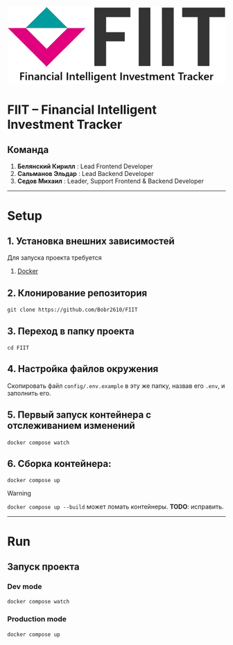 ![alt text](frontend/img/logo.png "FIIT")

# FIIT – Financial Intelligent Investment Tracker

## Команда
1. **Белянский Кирилл** : Lead Frontend Developer
2. **Сальманов Эльдар** : Lead Backend Developer
3. **Седов Михаил**     : Leader, Support Frontend & Backend Developer
---

# Setup

## 1. Установка внешних зависимостей

Для запуска проекта требуется
1. [Docker](https://www.docker.com/)

## 2. Клонирование репозитория
```shell
git clone https://github.com/Bobr2610/FIIT
```

## 3. Переход в папку проекта
```shell
cd FIIT
```

## 4. Настройка файлов окружения
Скопировать файл `config/.env.example` в эту же папку, назвав его `.env`, и заполнить его.

## 5. Первый запуск контейнера с отслеживанием изменений

```shell
docker compose watch
```

## 6. Сборка контейнера:
```shell
docker compose up
```

> [!Warning]
>
> `docker compose up --build` может ломать контейнеры. **TODO**: исправить.
>

---

# Run

## Запуск проекта

### Dev mode

```shell
docker compose watch
```

### Production mode

```shell
docker compose up
```

